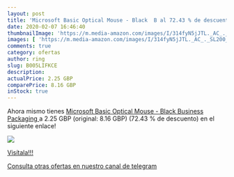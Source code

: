 ```yaml
---
layout: post
title: 'Microsoft Basic Optical Mouse - Black  B al 72.43 % de descuento'
date: 2020-02-07 16:46:40
thumbnailImage: 'https://m.media-amazon.com/images/I/314fyN5jJTL._AC_._SL200_.jpg'
images: [ 'https://m.media-amazon.com/images/I/314fyN5jJTL._AC_._SL200_.jpg' ]
comments: true
category: ofertas
author: ring
slug: B005LIFKCE
description:
actualPrice: 2.25 GBP
comparePrice: 8.16 GBP
inStock: true
---
```


Ahora mismo tienes [Microsoft Basic Optical Mouse - Black  Business Packaging ](https://www.amazon.com/dp/B005LIFKCE/?tag=redken08-20) a 2.25 GBP (original: 8.16 GBP) (72.43 %  de descuento) en el siguiente enlace!

[![](https://m.media-amazon.com/images/I/314fyN5jJTL._AC_._SL200_.jpg)](https://www.amazon.com/dp/B005LIFKCE/?tag=redken08-20)

[Visítala!!!](https://www.amazon.com/dp/B005LIFKCE/?tag=redken08-20)

[Consulta otras ofertas en nuestro canal de telegram](https://t.me/s/ofertas25)

